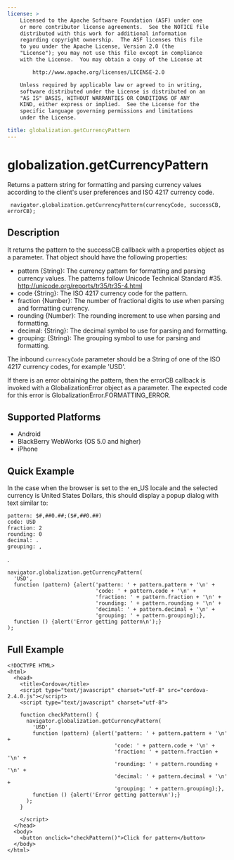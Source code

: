 ```yaml
---
license: >
    Licensed to the Apache Software Foundation (ASF) under one
    or more contributor license agreements.  See the NOTICE file
    distributed with this work for additional information
    regarding copyright ownership.  The ASF licenses this file
    to you under the Apache License, Version 2.0 (the
    "License"); you may not use this file except in compliance
    with the License.  You may obtain a copy of the License at

        http://www.apache.org/licenses/LICENSE-2.0

    Unless required by applicable law or agreed to in writing,
    software distributed under the License is distributed on an
    "AS IS" BASIS, WITHOUT WARRANTIES OR CONDITIONS OF ANY
    KIND, either express or implied.  See the License for the
    specific language governing permissions and limitations
    under the License.

title: globalization.getCurrencyPattern
---
```


globalization.getCurrencyPattern
===========

Returns a pattern string for formatting and parsing currency values according
to the client's user preferences and ISO 4217 currency code.

     navigator.globalization.getCurrencyPattern(currencyCode, successCB, errorCB);
    
Description
-----------

It returns the pattern to the successCB callback with a properties object as a parameter. That object should have the following properties:

- pattern {String}: The currency pattern for formatting and parsing currency values.  The patterns follow Unicode Technical Standard #35. <http://unicode.org/reports/tr35/tr35-4.html>
- code {String}: The ISO 4217 currency code for the pattern.
- fraction {Number}: The number of fractional digits to use when parsing and formatting currency.
- rounding {Number}: The rounding increment to use when parsing and formatting.
- decimal: {String}: The decimal symbol to use for parsing and formatting.
- grouping: {String}: The grouping symbol to use for parsing and formatting.

The inbound `currencyCode` parameter should be a String of one of the ISO 4217 currency codes, for example 'USD'.

If there is an error obtaining the pattern, then the errorCB callback is invoked with a GlobalizationError object as a parameter. The expected code for this error is GlobalizationError.FORMATTING\_ERROR.

Supported Platforms
-------------------

- Android
- BlackBerry WebWorks (OS 5.0 and higher)
- iPhone

Quick Example
-------------

In the case when the browser is set to the en\_US locale and the selected currency is United States Dollars, this should display a popup dialog with text similar to:

    pattern: $#,##0.##;($#,##0.##)
    code: USD
    fraction: 2
    rounding: 0
    decimal: .
    grouping: ,

.

    navigator.globalization.getCurrencyPattern(
      'USD',
      function (pattern) {alert('pattern: ' + pattern.pattern + '\n' +
                                'code: ' + pattern.code + '\n' +
                                'fraction: ' + pattern.fraction + '\n' +
                                'rounding: ' + pattern.rounding + '\n' +
                                'decimal: ' + pattern.decimal + '\n' +
                                'grouping: ' + pattern.grouping);},
      function () {alert('Error getting pattern\n');}
    );


Full Example
------------

    <!DOCTYPE HTML>
    <html>
      <head>
        <title>Cordova</title>
        <script type="text/javascript" charset="utf-8" src="cordova-2.4.0.js"></script>
        <script type="text/javascript" charset="utf-8">
                  
        function checkPattern() {
          navigator.globalization.getCurrencyPattern(
            'USD',
            function (pattern) {alert('pattern: ' + pattern.pattern + '\n' +
                                      'code: ' + pattern.code + '\n' +
                                      'fraction: ' + pattern.fraction + '\n' +
                                      'rounding: ' + pattern.rounding + '\n' +
                                      'decimal: ' + pattern.decimal + '\n' +
                                      'grouping: ' + pattern.grouping);},
            function () {alert('Error getting pattern\n');}
          );
        }
                                            
        </script>
      </head>
      <body>
        <button onclick="checkPattern()">Click for pattern</button>
      </body>
    </html>

